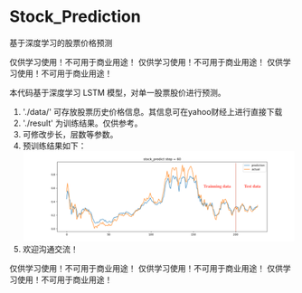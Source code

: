 # Stock_Prediction
基于深度学习的股票价格预测


仅供学习使用！不可用于商业用途！
仅供学习使用！不可用于商业用途！
仅供学习使用！不可用于商业用途！

本代码基于深度学习 LSTM 模型，对单一股票股价进行预测。
1.  './data/' 可存放股票历史价格信息。其信息可在yahoo财经上进行直接下载
2. './result' 为训练结果。仅供参考。
3. 可修改步长，层数等参数。
4. 预训练结果如下：
![image](https://github.com/Bob-AFei/Stock_Prediction/blob/master/Result/5.png)
4. 欢迎沟通交流！


仅供学习使用！不可用于商业用途！
仅供学习使用！不可用于商业用途！
仅供学习使用！不可用于商业用途！
